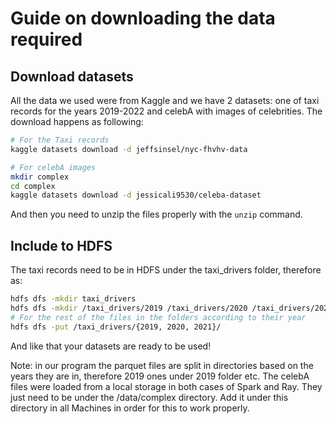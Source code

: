 # Guide on downloading the data required

## Download datasets
All the data we used were from Kaggle and we have 2 datasets: one of taxi records for the years 2019-2022 and celebA with images of celebrities. The download happens as following:
```bash
# For the Taxi records
kaggle datasets download -d jeffsinsel/nyc-fhvhv-data

# For celebA images
mkdir complex
cd complex
kaggle datasets download -d jessicali9530/celeba-dataset
```

And then you need to unzip the files properly with the `unzip` command.

## Include to HDFS
The taxi records need to be in HDFS under the taxi_drivers folder, therefore as:
```bash
hdfs dfs -mkdir taxi_drivers
hdfs dfs -mkdir /taxi_drivers/2019 /taxi_drivers/2020 /taxi_drivers/2021
# For the rest of the files in the folders according to their year
hdfs dfs -put /taxi_drivers/{2019, 2020, 2021}/
```

And like that your datasets are ready to be used!

Note: in our program the parquet files are split in directories based on the years they are in, therefore 2019 ones under 2019 folder etc. 
The celebA files were loaded from a local storage in both cases of Spark and Ray. They just need to be under the /data/complex directory. Add it under this directory in all Machines in order for this to work properly.